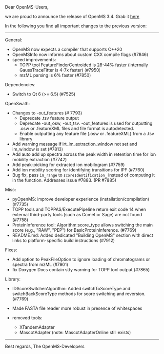 Dear OpenMS-Users,

we are proud to announce the release of OpenMS 3.4. Grab it <a href="https://abibuilder.cs.uni-tuebingen.de/archive/openms/OpenMSInstaller/release/3.4">here</a>

In the following you find all important changes to the previous version:

------------------------------------------------------------------------------------------

General:
- OpenMS now expects a compiler that supports C++20
- OpenMSInfo now informs about custom CXX compile flags (#7846)
- speed improvements:
  - TOPP tool FeatureFinderCentroided is 28-44% faster (internally GaussTraceFitter is 4-7x faster) (#7950)
  - mzML parsing is 6% faster (#7850)
  
Dependencies:
- Switch to Qt 6 (>= 6.5)  (#7525)

OpenSwath:
- Changes to -out_features (# 7793)
	- Deprecate .tsv feature output
	- Deprecate -out_osw, -out_tsv. -out_features is used for outputting .osw or .featureXML files and file format is autodetected.
	- Enable outputting any feature file (.osw or .featureXML) from a .tsv library 
- Add warning message if irt_im_extraction_window not set and im_window is set (#7813)
- Add auto add up spectra across the peak width in retention time for ion mobility extraction (#7742)
- Add peak-picking for extracted ion mobilogram (#7759)
- Add ion mobility scoring for identifying transitions for IPF (#7760)
- Bug fix, pass `im_range` to `scoreIdentification_` instead of computing it in the function. Addresses issue #7883. (PR #7885)

Misc:
- pyOpenMS: improve developer experience (installation/compilation) (#7735)
- TOPP tools and TOPPAS/ExecutePipeline return exit code 14 when external third-party tools (such as Comet or Sage) are not found (#7758)
- ProteinInference tool: Algorithm:score_type allows switching the main score (e.g., "RAW", "PEP") for BasicProteinInference. (#7769)
- README.md: Added dedicated "Building OpenMS" section with direct links to platform-specific build instructions (#7912)

Fixes:
- Add option to PeakFileOption to ignore loading of chromatograms or spectra from mzML (#7901)
- fix Doxygen Docs contain stty warning for TOPP tool output (#7865)

Library:
- IDScoreSwitcherAlgorithm: Added switchToScoreType and switchBackScoreType methods for score switching and reversion. (#7769)
- Made FASTA file reader more robust in presence of whitespaces

- removed tools:
  - XTandemAdapter
  - MascotAdapter (note: MascotAdapterOnline still exists)

------------------------------------------------------------------------------------------

Best regards,
The OpenMS-Developers


